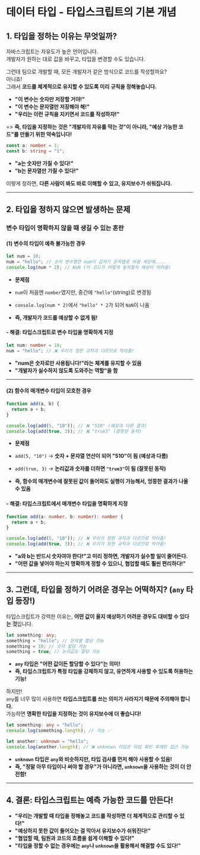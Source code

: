 # 데이터 타입 - 타입스크립트의 기본 개념

## 1. 타입을 정하는 이유는 무엇일까?

자바스크립트는 자유도가 높은 언어입니다.  
개발자가 원하는 대로 값을 바꾸고, 타입을 변경할 수도 있습니다.

그런데 팀으로 개발할 때, 모든 개발자가 같은 방식으로 코드를 작성할까요?  
아니죠!  
그래서 **코드를 체계적으로 유지할 수 있도록 미리 규칙을 정해놓습니다.**

- **"이 변수는 숫자만 저장할 거야!"**
- **"이 변수는 문자열만 저장해야 해!"**
- **"우리는 이런 규칙을 지키면서 코드를 작성하자!"**

=> **즉, 타입을 지정하는 것은 "개발자의 자유를 막는 것"이 아니라, "예상 가능한 코드"를 만들기 위한 약속입니다!**

```ts
const a: number = 1;
const b: string = "1";
```

- **"a는 숫자만 가질 수 있다!"**
- **"b는 문자열만 가질 수 있다!"**

이렇게 정하면, **다른 사람이 봐도 바로 이해할 수 있고, 유지보수가 쉬워집니다.**

---

## 2. 타입을 정하지 않으면 발생하는 문제

### 변수 타입이 명확하지 않을 때 생길 수 있는 혼란

#### (1) 변수의 타입이 예측 불가능한 경우

```js
let num = 10;
num = "hello"; // 숫자 변수였던 num이 갑자기 문자열로 바뀜 세상에....
console.log(num * 2); // NaN (이 코드가 어떻게 동작할지 예상이 어려움)
```

- **문제점**

- `num`이 처음엔 `number`였지만, 중간에 `"hello"`(string)로 변경됨
- `console.log(num * 2)`에서 `"hello" * 2`가 되어 `NaN`이 나옴
- **즉, 개발자가 코드를 예상할 수 없게 됨!**

#### - 해결: 타입스크립트로 변수 타입을 명확하게 지정

```ts
let num: number = 10;
num = "hello"; // ❌ 우리가 정한 규칙과 다르므로 막아줌!
```

- **"num은 숫자로만 사용됩니다!"라는 체계를 유지할 수 있음**
- **"개발자가 실수하지 않도록 도와주는 역할"을 함**

---

#### (2) 함수의 매개변수 타입이 모호한 경우

```js
function add(a, b) {
  return a + b;
}

console.log(add(5, "10")); // ❌ "510" (예상과 다른 결과)
console.log(add(true, 3)); // ❌ "true3" (잘못된 동작)
```

- **문제점**

- `add(5, "10")` → **숫자 + 문자열 연산이 되어 "510"이 됨 (예상과 다름)**
- `add(true, 3)` → **논리값과 숫자를 더하면 `"true3"`이 됨 (잘못된 동작)**
- **즉, 함수의 매개변수에 잘못된 값이 들어와도 실행이 가능해서, 엉뚱한 결과가 나올 수 있음**

#### - 해결: 타입스크립트에서 매개변수 타입을 명확하게 지정

```ts
function add(a: number, b: number): number {
  return a + b;
}

console.log(add(5, "10")); // ❌ 우리가 정한 규칙과 다르므로 막아줌!
console.log(add(true, 3)); // ❌ 우리가 정한 규칙과 다르므로 막아줌!
```

- **"a와 b는 반드시 숫자여야 한다!"고 미리 정하면, 개발자가 실수할 일이 줄어든다.**
- **"어떤 값을 넣어야 하는지 명확하게 정할 수 있으니, 협업할 때도 훨씬 편리하다!"**

---

## 3. 그런데, 타입을 정하기 어려운 경우는 어떡하지? (`any` 타입 등장!)

타입스크립트가 강력한 이유는, **어떤 값이 올지 예상하기 어려운 경우도 대비할 수 있다는 것**입니다.

```ts
let something: any;
something = "hello"; // 문자열 할당 가능
something = 10; // 숫자 할당 가능
something = true; // 논리값도 할당 가능
```

- **`any` 타입은 "어떤 값이든 할당할 수 있다"는 의미!**
- **즉, 타입스크립트가 특정 타입을 강제하지 않고, 유연하게 사용할 수 있도록 허용하는 기능!**

하지만!  
`any`를 너무 많이 사용하면 **타입스크립트를 쓰는 의미가 사라지기 때문에 주의해야 합니다.**  
가능하면 **명확한 타입을 지정하는 것이 유지보수에 더 좋습니다!**

```ts
let something: any = "hello";
console.log(something.length); // 가능 ✅

let another: unknown = "hello";
console.log(another.length); // ❌ unknown 타입은 타입 확인 후에만 접근 가능
```

- **`unknown` 타입은 `any`와 비슷하지만, 타입 검사를 먼저 해야 사용할 수 있음!**
- **즉, "정말 아무 타입이나 써야 할 경우"가 아니라면, `unknown`을 사용하는 것이 더 안전함!**

---

## 4. 결론: 타입스크립트는 예측 가능한 코드를 만든다!

- **"우리는 개발할 때 타입을 정해놓고 코드를 작성하면 더 체계적으로 관리할 수 있다!"**
- **"예상하지 못한 값이 들어오는 걸 막아서 유지보수가 쉬워진다!"**
- **"협업할 때, 팀원과 코드의 흐름을 쉽게 이해할 수 있다!"**
- **"타입을 정할 수 없는 경우에는 `any`나 `unknown`을 활용해서 해결할 수도 있다!"**
